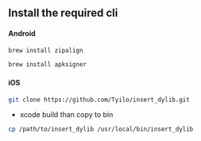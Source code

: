 ## Install the required cli

#### Android

```bash
brew install zipalign
```

```bash
brew install apksigner
```

#### iOS

```bash
git clone https://github.com/Tyilo/insert_dylib.git
```

- xcode build than copy to bin

```bash
cp /path/to/insert_dylib /usr/local/bin/insert_dylib
```
